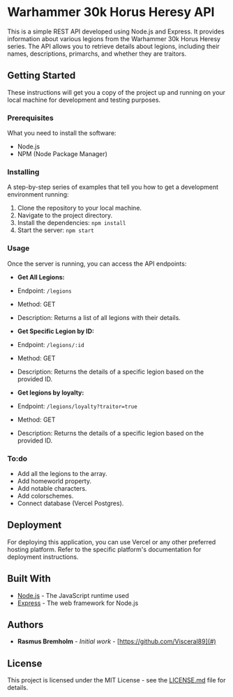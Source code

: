 # Warhammer 30k Horus Heresy API

This is a simple REST API developed using Node.js and Express. It provides information about various legions from the Warhammer 30k Horus Heresy series. The API allows you to retrieve details about legions, including their names, descriptions, primarchs, and whether they are traitors.

## Getting Started

These instructions will get you a copy of the project up and running on your local machine for development and testing purposes.

### Prerequisites

What you need to install the software:

- Node.js
- NPM (Node Package Manager)

### Installing

A step-by-step series of examples that tell you how to get a development environment running:

1. Clone the repository to your local machine.
2. Navigate to the project directory.
3. Install the dependencies:
   `npm install`
4. Start the server:
   `npm start`

### Usage

Once the server is running, you can access the API endpoints:

- **Get All Legions:**
- Endpoint: `/legions`
- Method: GET
- Description: Returns a list of all legions with their details.

- **Get Specific Legion by ID:**
- Endpoint: `/legions/:id`
- Method: GET
- Description: Returns the details of a specific legion based on the provided ID.

- **Get legions by loyalty:**
- Endpoint: `/legions/loyalty?traitor=true`
- Method: GET
- Description: Returns the details of a specific legion based on the provided ID.

### To:do

- Add all the legions to the array.
- Add homeworld property.
- Add notable characters.
- Add colorschemes.
- Connect database (Vercel Postgres).

## Deployment

For deploying this application, you can use Vercel or any other preferred hosting platform. Refer to the specific platform's documentation for deployment instructions.

## Built With

- [Node.js](https://nodejs.org/) - The JavaScript runtime used
- [Express](https://expressjs.com/) - The web framework for Node.js

## Authors

- **Rasmus Bremholm** - _Initial work_ - [https://github.com/Visceral89](#)

## License

This project is licensed under the MIT License - see the [LICENSE.md](LICENSE.md) file for details.
